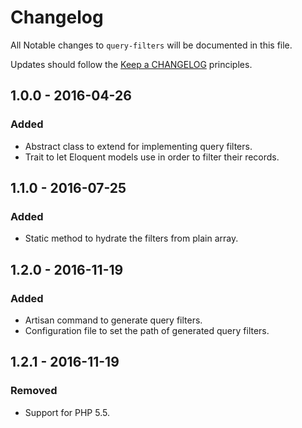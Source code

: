 # Changelog

All Notable changes to `query-filters` will be documented in this file.

Updates should follow the [Keep a CHANGELOG](http://keepachangelog.com/) principles.

## 1.0.0 - 2016-04-26

### Added
- Abstract class to extend for implementing query filters.
- Trait to let Eloquent models use in order to filter their records.


## 1.1.0 - 2016-07-25

### Added
- Static method to hydrate the filters from plain array.


## 1.2.0 - 2016-11-19

### Added
- Artisan command to generate query filters.
- Configuration file to set the path of generated query filters.


## 1.2.1 - 2016-11-19

### Removed
- Support for PHP 5.5.
